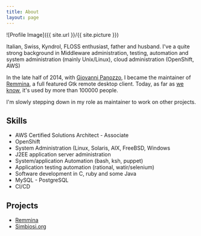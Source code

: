 ```yaml
---
title: About
layout: page
---
```

![Profile Image]({{ site.url }}/{{ site.picture }})

Italian, Swiss, Kyndrol, FLOSS enthusiast, father and husband. I've a
quite strong background in Middleware administration, testing,
automation and system administration (mainly Unix/Linux), cloud administration (OpenShift, AWS)

In the late half of 2014, with [Giovanni Panozzo](https://github.com/giox069),
I became the maintainer of [Remmina](https://remmina.org), a full featured Gtk remote desktop
client. Today, as far as [we know](https://remmina.org/stats/stats.html), it's used by more than
100000 people.

I'm slowly stepping down in my role as maintainer to work on other projects.

## Skills

- AWS Certified Solutions Architect - Associate
- OpenShift
- System Administration (Linux, Solaris, AIX, FreeBSD, Windows
- J2EE application server administration
- System/application Automation (bash, ksh, puppet)
- Application testing automation (rational, watir/selenium)
- Software development in C, ruby and some Java
- MySQL - PostgreSQL
- CI/CD

## Projects

- [Remmina](https://gitlab.com/Remmina/Remmina)
- [Simbiosi.org](https://www.simbiosi.org)

